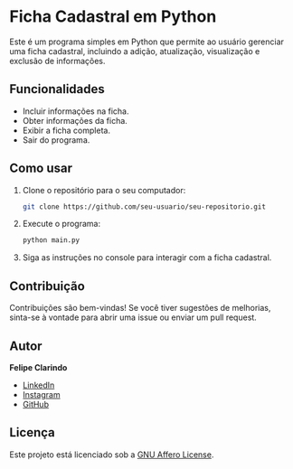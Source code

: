 # Ficha Cadastral em Python

Este é um programa simples em Python que permite ao usuário gerenciar uma ficha cadastral, incluindo a adição, atualização, visualização e exclusão de informações.

## Funcionalidades

- Incluir informações na ficha.
- Obter informações da ficha.
- Exibir a ficha completa.
- Sair do programa.

## Como usar

1. Clone o repositório para o seu computador:

   ```bash
   git clone https://github.com/seu-usuario/seu-repositorio.git
   ```

2. Execute o programa:

    ```bash 
    python main.py
    ```

3. Siga as instruções no console para interagir com a ficha cadastral.

## Contribuição

Contribuições são bem-vindas! Se você tiver sugestões de melhorias, sinta-se à vontade para abrir uma issue ou enviar um pull request.

## Autor

 **Felipe Clarindo**
  - [LinkedIn](https://www.linkedin.com/in/felipe-clarindo-934578289/)
  - [Instagram](https://www.instagram.com/lipethegoat)
  - [GitHub](https://github.com/felipeclarindo)

## Licença

Este projeto está licenciado sob a [GNU Affero License](https://www.gnu.org/licenses/agpl-3.0.html).
